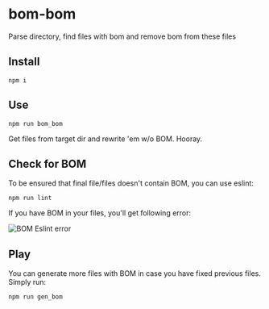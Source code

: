 # bom-bom
Parse directory, find files with bom and remove bom from these files

## Install

`npm i`

## Use

`npm run bom_bom`

Get files from target dir and rewrite 'em w/o BOM. Hooray.

## Check for BOM

To be ensured that final file/files doesn't contain BOM, you can use eslint:

`npm run lint`

If you have BOM in your files, you'll get following error:

![BOM Eslint error](https://user-images.githubusercontent.com/299118/42520000-e4fc658c-846d-11e8-9594-6f1ba723d5b4.png)

## Play

You can generate more files with BOM in case you have fixed previous files. Simply run:

`npm run gen_bom`
